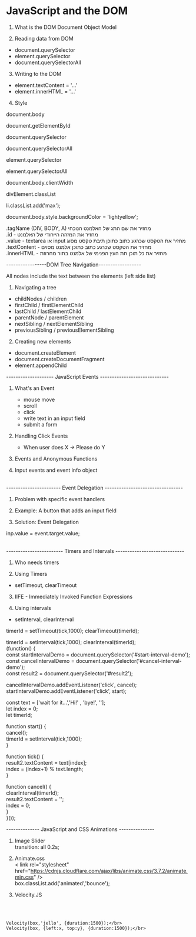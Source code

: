 # JavaScript and the DOM

1. What is the DOM
  Document Object Model

2. Reading data from DOM
  - document.querySelector
  - element.querySelector
  - document.querySelectorAll
  
3. Writing to the DOM
  - element.textContent = '...'
  - element.innerHTML = '...'
  
4. Style


document.body

document.getElementById

document.querySelector

document.querySelectorAll

element.querySelector

element.querySelectorAll

document.body.clientWidth

divElement.classList

li.classList.add('max');

document.body.style.backgroundColor = 'lightyellow';

.tagName (DIV, BODY, A) מחזיר את שם התג של האלמנט הנוכחי </br>
.id - מחזיר את המזהה הייחודי של האלמנט </br>
.value - textarea או input מחזיר את הטקסט שכרגע כתוב כתוכן תיבת טקסט מסוג </br>
.textContent - מחזיר את הטקסט שכרגע כתוב כתוכן אלמנט מסוים </br>
.innerHTML - מחזיר את כל תוכן תת העץ הפנימי של אלמנט בתור מחרוזת </br>

-----------------DOM Tree Navigation------------------

All nodes include the text between the elements (left side list)

1. Navigating a tree
  - childNodes / children
  - firstChild / firstElementChild
  - lastChild / lastElementChild
  - parentNode / parentElement
  - nextSibling / nextElementSibling
  - previousSibling / previousElementSibling

2. Creating new elements
  - document.createElement
  - document.createDocumentFragment
  - element.appendChild
  
  -------------------- JavaScript Events -----------------------------

1. What's an Event
    - mouse move
    - scroll
    - click
    - write text in an input field
    - submit a form

2. Handling Click Events
    - When user does X -> Please do Y
    
3. Events and Anonymous Functions

4. Input events and event info object

</br>
----------------------- Event Delegation ---------------------------------

1. Problem with specific event handlers

2. Example: A button that adds an input field

3. Solution: Event Delegation

inp.value = event.target.value;

</br>
------------------------ Timers and Intervals -----------------------------

1. Who needs timers

2. Using Timers
  - setTimeout, clearTimeout

3. IIFE - Immediately Invoked Function Expressions

4. Using intervals
  - setInterval, clearInterval

timerId = setTimeout(tick,1000);
clearTimeout(timerId);

timerId = setInterval(tick,1000);
clearInterval(timerId);
</br>
(function() {</br>
const startIntervalDemo = document.querySelector('#start-interval-demo');</br>
const cancelIntervalDemo = document.querySelector('#cancel-interval-demo');</br>
const result2 = document.querySelector('#result2');</br>

cancelIntervalDemo.addEventListener('click', cancel);</br>
startIntervalDemo.addEventListener('click', start);</br>

const text = ['wait for it...','Hi!' , 'bye!', ''];</br>
let index = 0;</br>
let timerId;</br>

function start() {</br>
    cancel();</br>
    timerId = setInterval(tick,1000);</br>
}</br>

function tick() {</br>
    result2.textContent = text[index];</br>
    index = (index+1) % text.length;</br>
}</br>


function cancel() {</br>
    clearInterval(timerId);</br>
    result2.textContent = '';</br>
    index = 0;</br>
}
</br>
}());


-------------- JavaScript and CSS Animations ---------------

1. Image Slider</br>
    transition: all 0.2s;


2. Animate.css</br>
  < link rel="stylesheet" href="https://cdnjs.cloudflare.com/ajax/libs/animate.css/3.7.2/animate.min.css" />   
    box.classList.add('animated','bounce');</br>

3. Velocity.JS
<script src="https://cdnjs.cloudflare.com/ajax/libs/velocity/2.0.5/velocity.min.js"></script></br>
<script src="https://cdnjs.cloudflare.com/ajax/libs/velocity/2.0.5/velocity.ui.min.js"></script></br>
    Velocity(box,'jello', {duration:1500});</br>
    Velocity(box, {left:x, top:y}, {duration:1500});</br>


